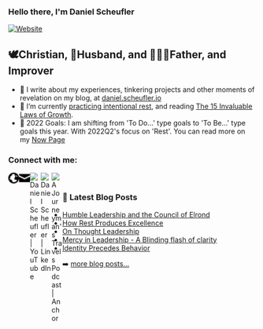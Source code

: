 ### Hello there, I'm Daniel Scheufler 

[![Website](https://img.shields.io/website?label=daniel.scheufler.io&style=for-the-badge&url=https%3A%2F%2Fdaniel.scheufler.io)][website]

## 🕊️Christian, 👫Husband, and 👨‍👩‍👧Father, and Improver
- 👀 I write about my experiences, tinkering projects and other moments of revelation on my blog, at [daniel.scheufler.io][website]
- 🌱 I’m currently [practicing intentional rest](https://daniel.scheufler.io/2022/06/02/rest-produces-excellence/), and reading [The 15 Invaluable Laws of Growth](https://www.amazon.com/15-Invaluable-Laws-Growth-Potential/dp/1599953668).
- 🥅 2022 Goals: I am shifting from 'To Do...' type goals to 'To Be...' type goals this year. With 2022Q2's focus on 'Rest'. You can read more on my [Now Page](https://daniel.scheufler.io/now/)

### Connect with me:

[<img align="left" alt="daniel.scheufler.io" width="22px" src="https://raw.githubusercontent.com/iconic/open-iconic/master/svg/globe.svg" />][website]
[<img align="left" alt="daniel@scheufler.io" width="22px" src="https://raw.githubusercontent.com/iconic/open-iconic/master/svg/envelope-closed.svg" />][email]
[<img align="left" alt="Daniel Scheufler | YouTube" width="22px" src="https://cdn.jsdelivr.net/npm/simple-icons@v3/icons/youtube.svg" />][youtube]
[<img align="left" alt="Daniel Scheufler | LinkedIn" width="22px" src="https://cdn.jsdelivr.net/npm/simple-icons@v3/icons/linkedin.svg" />][linkedin][<img align="left" alt="A Journeyman's Travels Podcast | Anchor" width="22px" src="https://raw.githubusercontent.com/iconic/open-iconic/blob/master/svg/audio-spectrum.svg" />][podcast]



<br />


### 📕 Latest Blog Posts

<!-- BLOG-POST-LIST:START -->
- [Humble Leadership and the Council of Elrond](https://daniel.scheufler.io/2022/07/20/council-of-elrond/)
- [How Rest Produces Excellence](https://daniel.scheufler.io/2022/06/02/rest-produces-excellence/)
- [On Thought Leadership](https://daniel.scheufler.io/2022/04/27/on-thought-leadership/)
- [Mercy in Leadership - A Blinding flash of clarity](https://daniel.scheufler.io/2022/03/18/mercy-in-leadership/)
- [Identity Precedes Behavior](https://daniel.scheufler.io/2022/02/16/identity-proceeds-behavior/)
<!-- BLOG-POST-LIST:END -->

➡️ [more blog posts...](https://daniel.scheufler.io)

[website]: https://daniel.scheufler.io
[youtube]: https://www.youtube.com/channel/UCudsO4RmJDekSneHkTkyAAw
[linkedin]: https://www.linkedin.com/in/danielscheufler/
[email]: mailto:daniel@scheufler.io
[podcast]: https://anchor.fm/journeymans-travels
<!---
djscheuf/djscheuf is a ✨ special ✨ repository because its `README.md` (this file) appears on your GitHub profile.
You can click the Preview link to take a look at your changes.
--->
